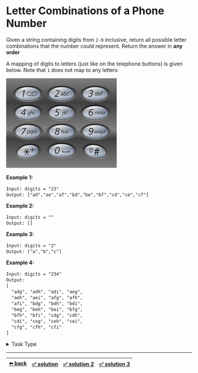 # Letter Combinations of a Phone Number

Given a string containing digits from `2-9` inclusive, return all possible letter combinations that the number could represent. Return the answer in __any order__

A mapping of digits to letters (just like on the telephone buttons) is given below. Note that `1` does not map to any letters

<img src=./telephone-keypad.png width=300 />

__Example 1:__

```
Input: digits = "23"
Output: ["ad","ae","af","bd","be","bf","cd","ce","cf"]
```

__Example 2:__

```
Input: digits = ""
Output: []
```

__Example 3:__

```
Input: digits = "2"
Output: ["a","b","c"]
```

__Example 4:__

```
Input: digits = "234"
Output:
[
  "adg", "adh", "adi", "aeg",
  "aeh", "aei", "afg", "afh",
  "afi", "bdg", "bdh", "bdi",
  "beg", "beh", "bei", "bfg",
  "bfh", "bfi", "cdg", "cdh",
  "cdi", "ceg", "ceh", "cei",
  "cfg", "cfh", "cfi"
]
```

<details>

<summary>Task Type</summary>

This a Backtracking Task Type. Think of each button of the phone as an array consisting of 3 elements (for button `"2"` the elements of the array are `['a', 'b', 'c']`). As you can see if we have digits `234` then in order to solve the task we need to find all the unique combinations of values of the arrays `['a', 'b', 'c']`, `['d', 'e', 'f']` and `['g', 'h', 'i']`. Thus we can solve the task if we use the approach to get all unique combinations of values of many arrays in any order. In order to do this we need to adapt the approach called "Merge two queues overwriting the parent queue"

It works in this way:
1. At the beginning, it is an empty string
2. The new layer is obtained by adding characters at the end of the previous layer
3. After the new layer is obtained, the previous layer is not used

Here is a visual representation of the algorithm:

<img src=./letter-combinations-queue.gif width=400 />

__Note:__ you can also get all unique combinations of values of many arrays in any order by using the recursive variation of the approach ([solution 3](./solution-3.js)) but as we have seen in the past using a Queue is more efficient than recursion because with a Queue you don't risk getting a stack overflow error

</details>

---

| [:arrow_left: back](../../task-type.md) | [:white_check_mark: solution](./solution.js) | [:white_check_mark: solution 2](./solution-2.js) | [:white_check_mark: solution 3](./solution-3.js) |
| :---: | :---: | :---: | :---: |
